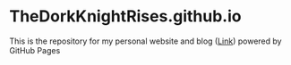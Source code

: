 # TheDorkKnightRises.github.io

This is the repository for my personal website and blog ([Link](https://thedorkknightrises.github.io)) powered by GitHub Pages
